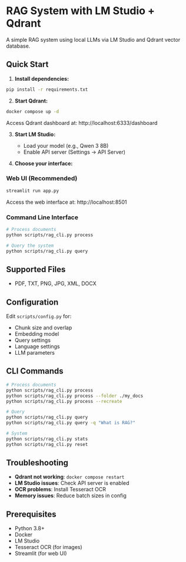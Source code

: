 # RAG System with LM Studio + Qdrant

A simple RAG system using local LLMs via LM Studio and Qdrant vector database.

## Quick Start

1. **Install dependencies:**
```bash
pip install -r requirements.txt
```

2. **Start Qdrant:**
```bash
docker compose up -d
```

Access Qdrant dashboard at: http://localhost:6333/dashboard

3. **Start LM Studio:**
   - Load your model (e.g., Qwen 3 8B)
   - Enable API server (Settings → API Server)

4. **Choose your interface:**

### Web UI (Recommended)
```bash
streamlit run app.py
```
Access the web interface at: http://localhost:8501

### Command Line Interface
```bash
# Process documents
python scripts/rag_cli.py process

# Query the system
python scripts/rag_cli.py query
```

## Supported Files

- PDF, TXT, PNG, JPG, XML, DOCX

## Configuration

Edit `scripts/config.py` for:
- Chunk size and overlap
- Embedding model
- Query settings
- Language settings
- LLM parameters

## CLI Commands

```bash
# Process documents
python scripts/rag_cli.py process
python scripts/rag_cli.py process --folder ./my_docs
python scripts/rag_cli.py process --recreate

# Query
python scripts/rag_cli.py query
python scripts/rag_cli.py query -q "What is RAG?"

# System
python scripts/rag_cli.py stats
python scripts/rag_cli.py reset
```

## Troubleshooting

- **Qdrant not working**: `docker compose restart`
- **LM Studio issues**: Check API server is enabled
- **OCR problems**: Install Tesseract OCR
- **Memory issues**: Reduce batch sizes in config

## Prerequisites

- Python 3.8+
- Docker
- LM Studio
- Tesseract OCR (for images)
- Streamlit (for web UI)
